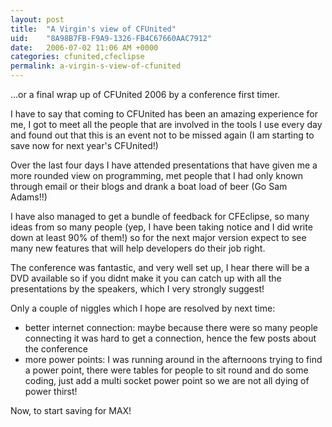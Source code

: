 ```yaml
---
layout: post
title:  "A Virgin's view of CFUnited"
uid:	"8A98B7FB-F9A9-1326-FB4C67660AAC7912"
date:   2006-07-02 11:06 AM +0000
categories: cfunited,cfeclipse
permalink: a-virgin-s-view-of-cfunited
---
```

...or a final wrap up of CFUnited 2006 by a conference first timer.

I have to say that coming to CFUnited has been an amazing experience for me, I got to meet all the people that are involved in the tools I use every day and found out that this is an event not to be missed again (I am starting to save now for next year's CFUnited!) 

Over the last four days I have attended presentations that have given me a more rounded view on programming, met people that I had only known through email or their blogs and drank a boat load of beer (Go Sam Adams!!)

I have also managed to get a bundle of feedback for CFEclipse, so many ideas from so many people (yep, I have been taking notice and I did write down at least 90% of them!) so for the next major version expect to see many new features that will help developers do their job right.

The conference was fantastic, and very well set up, I hear there will be a DVD available so if you didnt make it you can catch up with all the presentations by the speakers, which I very strongly suggest!

Only a couple of niggles which I hope are resolved by next time:
<ul>
   <li>better internet connection: maybe because there were so many people connecting it was hard to get a connection, hence the few posts about the conference</li>
   <li>more power points: I was running around in the afternoons trying to find a power point, there were tables for people to sit round and do some coding, just add a multi socket power point so we are not all dying of power thirst!
</ul>

Now, to start saving for MAX!